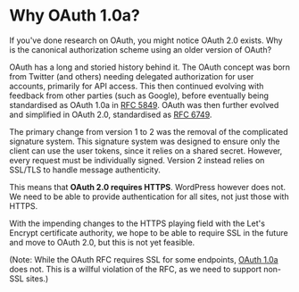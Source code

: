 # Why OAuth 1.0a?

If you've done research on OAuth, you might notice OAuth 2.0 exists. Why is the canonical authorization scheme using an older version of OAuth?

OAuth has a long and storied history behind it. The OAuth concept was born from Twitter (and others) needing delegated authorization for user accounts, primarily for API access. This then continued evolving with feedback from other parties (such as Google), before eventually being standardised as OAuth 1.0a in [RFC 5849](https://tools.ietf.org/html/rfc5849). OAuth was then further evolved and simplified in OAuth 2.0, standardised as [RFC 6749](https://tools.ietf.org/html/rfc6749).

The primary change from version 1 to 2 was the removal of the complicated signature system. This signature system was designed to ensure only the client can use the user tokens, since it relies on a shared secret. However, every request must be individually signed. Version 2 instead relies on SSL/TLS to handle message authenticity.

This means that **OAuth 2.0 requires HTTPS**. WordPress however does not. We need to be able to provide authentication for all sites, not just those with HTTPS.

With the impending changes to the HTTPS playing field with the Let's Encrypt certificate authority, we hope to be able to require SSL in the future and move to OAuth 2.0, but this is not yet feasible.

(Note: While the OAuth RFC requires SSL for some endpoints, [OAuth 1.0a](http://oauth.net/core/1.0a/) does not. This is a willful violation of the RFC, as we need to support non-SSL sites.)